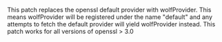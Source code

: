 This patch replaces the openssl default provider with wolfProvider. This means 
wolfProvider will be registered under the name "default" and any attempts
to fetch the default provider will yield wolfProvider instead. This patch
works for all versions of openssl > 3.0
